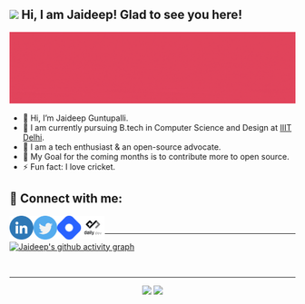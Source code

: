 ##  <img src="https://raw.githubusercontent.com/aemmadi/aemmadi/master/wave.gif" width="30px"> Hi, I am Jaideep! Glad to see you here!

<img alt="Animated Cover" src="images/Jaideep Guntupalli cover.gif"> </img>

- 👋  Hi, I’m Jaideep Guntupalli.
- 🏫  I am currently pursuing B.tech in Computer Science and Design at [IIIT Delhi](https://iiitd.ac.in).
- 👀  I am a tech enthusiast & an open-source advocate.
- 🥅  My Goal for the coming months is to contribute more to open source.
- ⚡ Fun fact: I love cricket.

## 🤝 Connect with me:

<a href="https://www.linkedin.com/in/jaideep-guntupalli/"><img align="left" src="images/linkedin.png" alt="Jaideep Guntupalli | LinkedIn" width="42px"/></a>
<a href="https://twitter.com/gjdeep"><img align="left" src="images/twitter.png" alt="Jaideep Guntupalli | Twitter" width="42px"/></a>
<a href="https://jaideepguntupalli.hashnode.dev/"><img align="left" src="images/hashnode.png" alt="Jaideep Guntupalli | Hashnode" width="42px"/></a>
<a href="https://app.daily.dev/gjdeep"><img align="left" src="images/dailydev.png" alt="Jaideep Guntupalli | DailyDev" width="42px"/></a>

<br />

----

[![Jaideep's github activity graph](https://activity-graph.herokuapp.com/graph?username=JaideepGuntupalli&theme=redical)](https://github.com/JaideepGuntupalli)

<!-- [![Anurag's GitHub stats](https://github-readme-stats.vercel.app/api?username=JaideepGuntupalli&count_private=true&theme=dark&show_icons=true)](https://github.com/JaideepGuntupalli) -->

<br />

----


<p align="center">
	
  <img width="48%" src="https://github-readme-stats.vercel.app/api?username=JaideepGuntupalli&count_private=true&theme=radical&show_icons=true" />
  <img width="48%" src="https://github-readme-streak-stats.herokuapp.com/?user=JaideepGuntupalli&theme=radical" />
</p>
